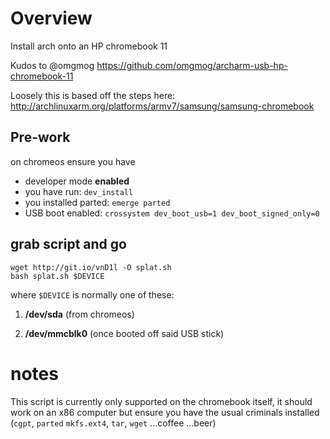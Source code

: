 # Overview
Install arch onto an HP chromebook 11

Kudos to @omgmog https://github.com/omgmog/archarm-usb-hp-chromebook-11

Loosely this is based off the steps here: http://archlinuxarm.org/platforms/armv7/samsung/samsung-chromebook

## Pre-work
on chromeos ensure you have
- developer mode **enabled**
- you have run: ```dev_install```
- you installed parted: ```emerge parted```
- USB boot enabled: ```crossystem dev_boot_usb=1 dev_boot_signed_only=0```

## grab script and go

```
wget http://git.io/vnD1l -O splat.sh
bash splat.sh $DEVICE
```

where ```$DEVICE``` is normally one of these:

 1. **/dev/sda** (from chromeos)

 2. **/dev/mmcblk0** (once booted off said USB stick)


# notes
This script is currently only supported on the chromebook itself, it should work on an x86 computer but ensure you have the usual criminals installed (```cgpt```, ```parted``` ```mkfs.ext4```, ```tar```, ```wget``` ...coffee ...beer)

